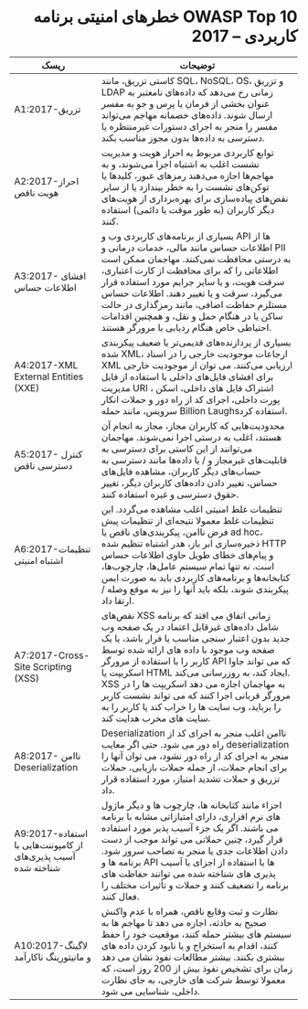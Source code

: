 # <div dir="rtl" align="right">OWASP Top 10 خطرهای امنیتی برنامه کاربردی – 2017</div>

| ریسک | توضیحات | 
| -- | -- |
| A1:2017-تزریق | کاستی تزریق، مانند SQL، NoSQL، OS، و تزریق LDAP زمانی رخ می‌دهد که داده‌های نامعتبر به عنوان بخشی از فرمان یا پرس و جو به مفسر ارسال شوند. داده‌های خصمانه مهاجم می‌تواند مفسر را منجر به اجرای دستورات غیرمنتظره یا دسترسی به داده‌ها بدون مجوز مناسب بکند. |
| A2:2017-احراز هویت ناقص |توابع کاربردی مربوط به احراز هویت و مدیریت نشست اغلب به اشتباه اجرا می‌شوند، و به مهاجم‌ها اجازه می‌دهند رمزهای عبور، کلید‌ها یا توکن‌های نشست را به خطر بیندازد یا از سایر نقص‌های پیاده‌سازی برای بهره‌برداری از هویت‌های دیگر کاربران (به طور موقت یا دائمی) استفاده کنند.|
| A3:2017- افشای اطلاعات حساس | بسیاری از برنامه‌های کاربردی وب و API ها از اطلاعات حساس مانند مالی، خدمات درمانی و PII به درستی محافظت نمی‌کنند. مهاجمان ممکن است اطلاعاتی را که برای محافظت از کارت اعتباری، سرقت هویت، و یا سایر جرایم مورد استفاده قرار می‌گیرد، سرقت و یا تغییر دهند. اطلاعات حساس مستلزم حفاظت اضافی، مانند رمزگذاری در حالت ساکن یا در هنگام حمل و نقل، و همچنین اقدامات احتیاطی خاص هنگام ردیابی با مرورگر هستند. |
| A4:2017-XML External Entities (XXE) | بسیاری از پردازنده‌های قدیمی‌تر یا ضعیف پیکربندی شده XML، ارجاعات موجودیت خارجی را در اسناد XML ارزیابی می‌کنند. می توان از موجودیت خارجی برای افشای فایل‌های داخلی با استفاده از فایل مدیریت URI ، اشتراک فایل های داخلی، اسکن پورت داخلی، اجرای کد از راه دور و حملات انکار سرویس، مانند حمله  Billion Laughsاستفاده کرد. |
| A5:2017- کنترل دسترسی ناقص | محدودیت‌هایی که کاربران مجاز، مجاز به انجام آن هستند، اغلب به درستی اجرا نمی‌شوند. مهاجمان می‌توانند از این کاستی برای دسترسی به قابلیت‌های غیرمجاز و / یا داده‌ها مانند دسترسی به حساب‌های دیگر کاربران، مشاهده فایل‌های حساس، تغییر دادن داده‌های کاربران دیگر، تغییر حقوق دسترسی و غیره استفاده کنند. |
| A6:2017-تنظیمات اشتباه امنیتی | تنظیمات غلط امنیتی اغلب مشاهده می‌گردد. این تنظیمات غلط معمولا نتیجه‌ای از تنظیمات پیش فرض ناامن، پیکربندی‌های ناقص یا ad hoc، ذخیره‌سازی ابر باز، هدر اشتباه تنظیم شده HTTP و پیام‌های خطای طویل حاوی اطلاعات حساس است. نه تنها تمام سیستم عامل‌ها، چارچوب‌ها، کتابخانه‌ها و برنامه‌های کاربردی باید به صورت ایمن پیکربندی شوند، بلکه باید آنها را نیز به موقع وصله / ارتقا داد.|
| A7:2017-Cross-Site Scripting (XSS) | نقص‌های XSS زمانی اتفاق می افتد که برنامه شامل داده‌های غیرقابل اعتماد در یک صفحه وب جدید بدون اعتبار سنجی مناسب یا فرار باشد، یا یک صفحه وب موجود با داده های ارائه شده توسط کاربر را با استفاده از مرورگر API که می تواند جاوا اسکریپت یا HTML ایجاد کند، به روزرسانی می‌کند. XSS به مهاجمان اجازه می دهد اسکریپت ها را در مرورگر قربانی اجرا کنند که می تواند نشست کاربر را برباید، وب سایت ها را خراب کند یا کاربر را به سایت های مخرب هدایت کند. |
| A8:2017- ناامن Deserialization  | Deserialization ناامن اغلب منجر به اجرای کد از راه دور می شود. حتی اگر معایب deserialization منجر به اجرای کد از راه دور نشود، می توان آنها را برای انجام حملات، از جمله حملات بازیابی، حملات تزریق و حملات تشدید امتیاز، مورد استفاده قرار داد. |
| A9:2017-استفاده از کامپوننت‌هایی با آسیب پذیری‌های شناخته شده | اجزاء مانند کتابخانه ها، چارچوب ها و دیگر ماژول های نرم افزاری، دارای امتیازاتی مشابه با برنامه می باشند. اگر یک جزء آسیب پذیر مورد استفاده قرار گیرد، چنین حملاتی می تواند موجب از دست دادن اطلاعات جدی یا منجر به تصاحب سرور شود. برنامه ها و API ها با استفاده از اجزای با آسیب پذیری های شناخته شده می توانند حفاظت های برنامه را تضعیف کنند و حملات و تأثیرات مختلف را فعال کنند. |
|A10:2017-لاگینگ و مانیتورینگ ناکارآمد| نظارت و ثبت وقایع ناقص، همراه با عدم واکنش صحیح به حادثه، اجازه می دهد تا مهاجم ها به سیستم های بیشتر حمله کنند، موقعیت خود را حفظ کنند، اقدام به استخراج و یا نابود کردن داده های بیشتری بکنند. بیشتر مطالعات نفوذ نشان می دهد زمان برای تشخیص نفوذ بیش از 200 روز است، که معمولا توسط شرکت های خارجی، به جای نظارت داخلی، شناسایی می شود. |
